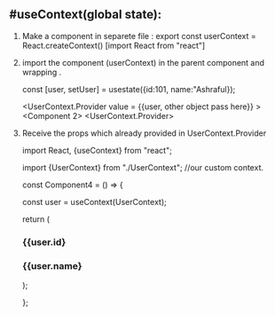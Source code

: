 #useContext(global state): 
--------------------------

1. Make a component in separete file : 
    export const userContext = React.createContext()  [import React from "react"]
    
2. import the component (userContext) in the parent component and wrapping . 

    const [user, setUser] = usestate({id:101, name:"Ashraful});

    <UserContext.Provider value = {{user, other object pass here}} >
        <Component 2> 
    <UserContext.Provider>
    
    
3. Receive the props which already provided in UserContext.Provider
    
    import React, {useContext} from "react";
    
    import {UserContext} from "./UserContext"; //our custom context. 
    
    const Component4 = () => {
    
    const user = useContext(UserContext); 
    
    return (
        <div>
            <h3>{{user.id}</h3>
            <h3>{{user.name}</h3>
        </div>
    );
    
    }; 
    
    
    

